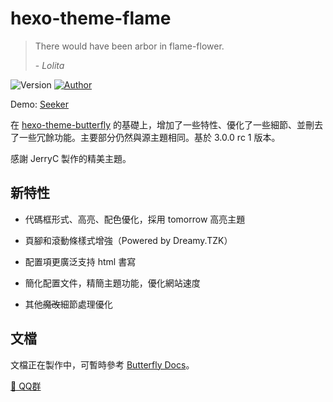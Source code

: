 # hexo-theme-flame

> There would have been arbor in flame-flower.
>
> \-  _Lolita_

<img alt="Version" src="https://img.shields.io/badge/release-0.1.1(Alpha)-blue"/> <a href="https://www.atdawn.tk/"><img alt="Author" src="https://img.shields.io/badge/author-SerokSSR-blur"/></a>


Demo: [Seeker](https://www.atdawn.tk/)

在 [hexo-theme-butterfly](https://github.com/jerryc127/hexo-theme-butterfly) 的基礎上，增加了一些特性、優化了一些細節、並刪去了一些冗餘功能。主要部分仍然與源主題相同。基於 3.0.0 rc 1 版本。

感謝 JerryC 製作的精美主題。

## 新特性

- 代碼框形式、高亮、配色優化，採用 tomorrow 高亮主題

- 頁腳和滾動條樣式增強（Powered by Dreamy.TZK）

- 配置項更廣泛支持 html 書寫

- 簡化配置文件，精簡主題功能，優化網站速度

- 其他~~魔改~~細節處理優化

## 文檔

文檔正在製作中，可暫時參考 [Butterfly Docs](https://demo.jerryc.me/posts/21cfbf15/)。

[ 💬 QQ群 ](https://jq.qq.com/?_wv=1027&k=5KI3Jqb)

